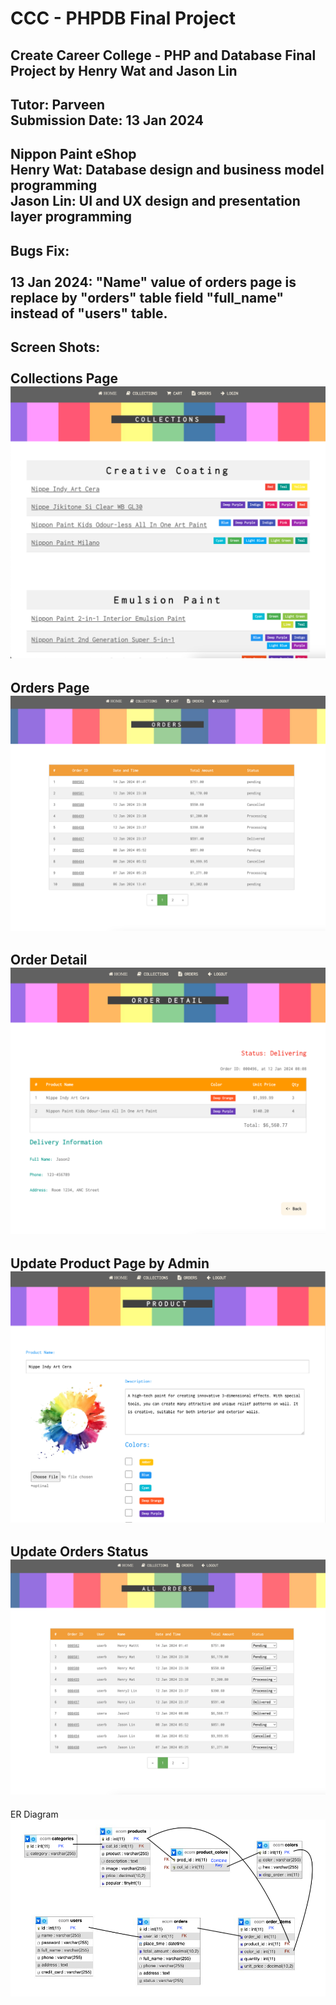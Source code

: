 # CCC - PHPDB Final Project
Create Career College - PHP and Database Final Project by Henry Wat and Jason Lin
---
Tutor: Parveen<br>
Submission Date: 13 Jan 2024
---
Nippon Paint eShop
<br>
Henry Wat: Database design and business model programming<br>
Jason Lin: UI and UX design and presentation layer programming<br>
---
Bugs Fix:<br><br>
13 Jan 2024: "Name" value of orders page is replace by "orders" table field "full_name" instead of "users" table.
---
Screen Shots:<br><br>
Collections Page
![Collections](collections.png)
---
Orders Page
![Orders](orders.png)
---
Order Detail
![OrderDetail](orderdetail.png)
---
Update Product Page by Admin
![UpdateProduct](updateproduct.png)
---
Update Orders Status
![UpdateOrderStatus](updateorderstatus.png)
---
ER Diagram
![ERD](ERD.png)

